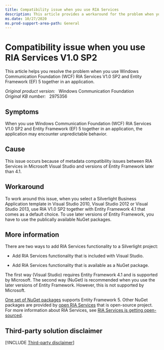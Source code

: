 ```yaml
---
title: Compatibility issue when you use RIA Services
description: This article provides a workaround for the problem when you use Windows Communication Foundation (WCF) RIA Services V1.0 SP2 and Entity Framework (EF) 5 together in an application.
ms.date: 10/27/2020
ms.prod-support-area-path: General
---
```

# Compatibility issue when you use RIA Services V1.0 SP2

This article helps you resolve the problem when you use Windows Communication Foundation (WCF) RIA Services V1.0 SP2 and Entity Framework (EF) 5 together in an application.

_Original product version:_ &nbsp; Windows Communication Foundation  
_Original KB number:_ &nbsp; 2975356

## Symptoms  

When you use Windows Communication Foundation (WCF) RIA Services V1.0 SP2 and Entity Framework (EF) 5 together in an application, the application may encounter unpredictable behavior.

## Cause

This issue occurs because of metadata compatibility issues between RIA Services in Microsoft Visual Studio and versions of Entity Framework later than 4.1.

## Workaround

To work around this issue, when you select a Silverlight Business Application template in Visual Studio 2010, Visual Studio 2012 or Visual Studio 2013, use RIA V1.0 SP2 together with Entity Framework 4.1 that comes as a default choice. To use later versions of Entity Framework, you have to use the publically available NuGet packages.

## More information

There are two ways to add RIA Services functionality to a Silverlight project:

- Add RIA Services functionality that is included with Visual Studio.

- Add RIA Services functionality that is available as a NuGet package.

The first way (Visual Studio) requires Entity Framework 4.1 and is supported by Microsoft.
The second way (NuGet) is recommended when you use the later versions of Entity Framework. However, this is not supported by Microsoft.

[One set of NuGet packages](http://jeffhandley.com/archive/2012/12/10/ria-services-nuget-package-updates-ndash-including-support-for-entityframework.aspx)  supports Entity Framework 5. Other NuGet packages are provided by [open RIA Services](http://www.openriaservices.net/) that is open-source project. For more information about RIA Services, see [RIA Services is getting open-sourced](https://jeffhandley.com/2013-07-03/ria-services-is-getting-open-sourced).

## Third-party solution disclaimer

[!INCLUDE [Third-party disclaimer](../../includes/third-party-disclaimer.md)]
